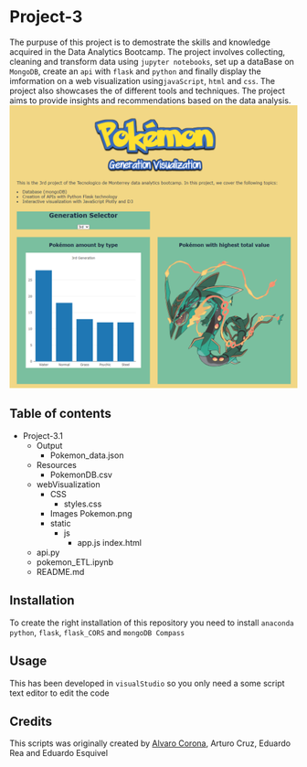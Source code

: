 # Project-3
The purpuse of this project is to demostrate the skills and knowledge acquired in the Data Analytics Bootcamp. The project involves collecting, cleaning and transform data using `jupyter notebooks`, set up a dataBase on `MongoDB`, create an `api` with `flask` and `python` and finally display the imformation on a web visualization using`javaScript`, `html` and `css`. The project also showcases the of different tools and techniques. The project aims to provide insights and recommendations based on the data analysis.
![Header](https://github.com/ACRivera95/project-3.1/blob/main/webVisualization/Images/webHeader.png?raw=true)
## Table of contents
* Project-3.1
    * Output
        * Pokemon_data.json
    * Resources
        * PokemonDB.csv
    * webVisualization
        * CSS
            * styles.css
        * Images
            Pokemon.png
        * static
            * js
                * app.js
        index.html
    * api.py
    * pokemon_ETL.ipynb
    * README.md
    
## Installation
To create the right installation of this repository you need to install `anaconda python`, `flask`, `flask_CORS` and `mongoDB Compass` 

## Usage
This has been developed in `visualStudio` so you only need a some script text editor to edit the code 

## Credits 
This scripts was originally created by [Alvaro Corona](https://github.com/AlTesla), Arturo Cruz, Eduardo Rea and Eduardo Esquivel 